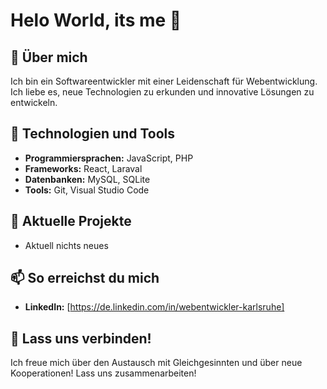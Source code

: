 # Helo World, its me 👋

## 🚀 Über mich
Ich bin ein Softwareentwickler mit einer Leidenschaft für Webentwicklung. 
Ich liebe es, neue Technologien zu erkunden und innovative Lösungen zu entwickeln.

## 🔧 Technologien und Tools
- **Programmiersprachen:** JavaScript, PHP
- **Frameworks:** React, Laraval
- **Datenbanken:** MySQL, SQLite
- **Tools:** Git, Visual Studio Code

## 🌱 Aktuelle Projekte
- Aktuell nichts neues

## 📫 So erreichst du mich
- **LinkedIn:** [https://de.linkedin.com/in/webentwickler-karlsruhe]

## 🤝 Lass uns verbinden!
Ich freue mich über den Austausch mit Gleichgesinnten und über neue Kooperationen! Lass uns zusammenarbeiten!

